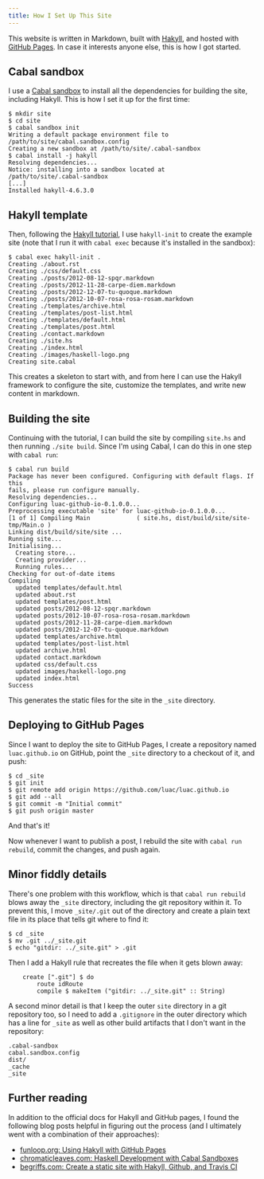 ```yaml
---
title: How I Set Up This Site
---
```


This website is written in Markdown, built with [Hakyll][hakyll], and hosted with [GitHub Pages][gh-pages]. In case it interests anyone else, this is how I got started.

## Cabal sandbox

I use a [Cabal sandbox][sandbox] to install all the dependencies for building the site, including Hakyll. This is how I set it up for the first time:

```
$ mkdir site
$ cd site
$ cabal sandbox init
Writing a default package environment file to
/path/to/site/cabal.sandbox.config
Creating a new sandbox at /path/to/site/.cabal-sandbox
$ cabal install -j hakyll
Resolving dependencies...
Notice: installing into a sandbox located at
/path/to/site/.cabal-sandbox
[...]
Installed hakyll-4.6.3.0
```

## Hakyll template

Then, following the [Hakyll tutorial][hakyll-tutorial], I use `hakyll-init` to create the example site (note that I run it with `cabal exec` because it's installed in the sandbox):

```
$ cabal exec hakyll-init .
Creating ./about.rst
Creating ./css/default.css
Creating ./posts/2012-08-12-spqr.markdown
Creating ./posts/2012-11-28-carpe-diem.markdown
Creating ./posts/2012-12-07-tu-quoque.markdown
Creating ./posts/2012-10-07-rosa-rosa-rosam.markdown
Creating ./templates/archive.html
Creating ./templates/post-list.html
Creating ./templates/default.html
Creating ./templates/post.html
Creating ./contact.markdown
Creating ./site.hs
Creating ./index.html
Creating ./images/haskell-logo.png
Creating site.cabal
```

This creates a skeleton to start with, and from here I can use the Hakyll framework to configure the site, customize the templates, and write new content in markdown.

## Building the site

Continuing with the tutorial, I can build the site by compiling `site.hs` and then running `./site build`. Since I'm using Cabal, I can do this in one step with `cabal run`:

```
$ cabal run build
Package has never been configured. Configuring with default flags. If this
fails, please run configure manually.
Resolving dependencies...
Configuring luac-github-io-0.1.0.0...
Preprocessing executable 'site' for luac-github-io-0.1.0.0...
[1 of 1] Compiling Main             ( site.hs, dist/build/site/site-tmp/Main.o )
Linking dist/build/site/site ...
Running site...
Initialising...
  Creating store...
  Creating provider...
  Running rules...
Checking for out-of-date items
Compiling
  updated templates/default.html
  updated about.rst
  updated templates/post.html
  updated posts/2012-08-12-spqr.markdown
  updated posts/2012-10-07-rosa-rosa-rosam.markdown
  updated posts/2012-11-28-carpe-diem.markdown
  updated posts/2012-12-07-tu-quoque.markdown
  updated templates/archive.html
  updated templates/post-list.html
  updated archive.html
  updated contact.markdown
  updated css/default.css
  updated images/haskell-logo.png
  updated index.html
Success
```

This generates the static files for the site in the `_site` directory.

## Deploying to GitHub Pages

Since I want to deploy the site to GitHub Pages, I create a repository named `luac.github.io` on GitHub, point the `_site` directory to a checkout of it, and push:

```
$ cd _site
$ git init
$ git remote add origin https://github.com/luac/luac.github.io
$ git add --all
$ git commit -m "Initial commit"
$ git push origin master
```

And that's it!

Now whenever I want to publish a post, I rebuild the site with `cabal run rebuild`, commit the changes, and push again.

## Minor fiddly details

There's one problem with this workflow, which is that `cabal run rebuild` blows away the `_site` directory, including the git repository within it. To prevent this, I move `_site/.git` out of the directory and create a plain text file in its place that tells git where to find it:

```
$ cd _site
$ mv .git ../_site.git
$ echo "gitdir: ../_site.git" > .git
```

Then I add a Hakyll rule that recreates the file when it gets blown away:

```
    create [".git"] $ do
        route idRoute
        compile $ makeItem ("gitdir: ../_site.git" :: String)
```

A second minor detail is that I keep the outer `site` directory in a git repository too, so I need to add a `.gitignore` in the outer directory which has a line for `_site` as well as other build artifacts that I don't want in the repository:

```
.cabal-sandbox
cabal.sandbox.config
dist/
_cache
_site
```

## Further reading

In addition to the official docs for Hakyll and GitHub pages, I found the following blog posts helpful in figuring out the process (and I ultimately went with a combination of their approaches):

* [funloop.org: Using Hakyll with GitHub Pages][funloop]
* [chromaticleaves.com: Haskell Development with Cabal Sandboxes][chromaticleaves]
* [begriffs.com: Create a static site with Hakyll, Github, and Travis CI][begriffs]

[hakyll]: http://jaspervdj.be/hakyll/
[gh-pages]: https://pages.github.com/
[sandbox]: http://coldwa.st/e/blog/2013-08-20-Cabal-sandbox.html
[hakyll-tutorial]: http://jaspervdj.be/hakyll/tutorials/01-installation.html
[begriffs]: http://begriffs.com/posts/2014-08-12-create-static-site-with-hakyll-github.html
[chromaticleaves]: http://chromaticleaves.com/posts/cabal-sandbox-workflow.html
[funloop]: http://funloop.org/post/2013-01-11-using-hakyll.html
